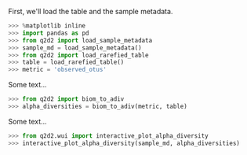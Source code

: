 First, we'll load the table and the sample metadata.

```python
>>> %matplotlib inline
>>> import pandas as pd
>>> from q2d2 import load_sample_metadata
>>> sample_md = load_sample_metadata()
>>> from q2d2 import load_rarefied_table
>>> table = load_rarefied_table()
>>> metric = 'observed_otus'
```

Some text...

```python
>>> from q2d2 import biom_to_adiv
>>> alpha_diversities = biom_to_adiv(metric, table)
```

Some text...

```python
>>> from q2d2.wui import interactive_plot_alpha_diversity
>>> interactive_plot_alpha_diversity(sample_md, alpha_diversities)
```
